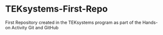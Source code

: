 # TEKsystems-First-Repo
First Repository created in the TEKsystems program as part of the Hands-on Activity Git and GitHub
